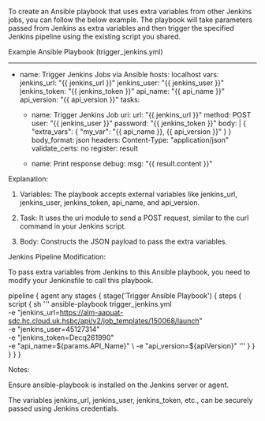 To create an Ansible playbook that uses extra variables from other Jenkins jobs, you can follow the below example. The playbook will take parameters passed from Jenkins as extra variables and then trigger the specified Jenkins pipeline using the existing script you shared.

Example Ansible Playbook (trigger_jenkins.yml)

---
- name: Trigger Jenkins Jobs via Ansible
  hosts: localhost
  vars:
    jenkins_url: "{{ jenkins_url }}"
    jenkins_user: "{{ jenkins_user }}"
    jenkins_token: "{{ jenkins_token }}"
    api_name: "{{ api_name }}"
    api_version: "{{ api_version }}"
  tasks:
    - name: Trigger Jenkins Job
      uri:
        url: "{{ jenkins_url }}"
        method: POST
        user: "{{ jenkins_user }}"
        password: "{{ jenkins_token }}"
        body: |
          {
            "extra_vars": {
              "my_var": "{{ api_name }}, {{ api_version }}"
            }
          }
        body_format: json
        headers:
          Content-Type: "application/json"
        validate_certs: no
      register: result

    - name: Print response
      debug:
        msg: "{{ result.content }}"

Explanation:

1. Variables: The playbook accepts external variables like jenkins_url, jenkins_user, jenkins_token, api_name, and api_version.


2. Task: It uses the uri module to send a POST request, similar to the curl command in your Jenkins script.


3. Body: Constructs the JSON payload to pass the extra variables.



Jenkins Pipeline Modification:

To pass extra variables from Jenkins to this Ansible playbook, you need to modify your Jenkinsfile to call this playbook.

pipeline {
    agent any
    stages {
        stage('Trigger Ansible Playbook') {
            steps {
                script {
                    sh '''
                    ansible-playbook trigger_jenkins.yml \
                    -e "jenkins_url=https://alm-aapuat-sdc.hc.cloud.uk.hsbc/api/v2/job_templates/150068/launch" \
                    -e "jenkins_user=45127314" \
                    -e "jenkins_token=Decq261990" \
                    -e "api_name=${params.API_Name}" \
                    -e "api_version=${apiVersion}"
                    '''
                }
            }
        }
    }
}

Notes:

Ensure ansible-playbook is installed on the Jenkins server or agent.

The variables jenkins_url, jenkins_user, jenkins_token, etc., can be securely passed using Jenkins credentials.

